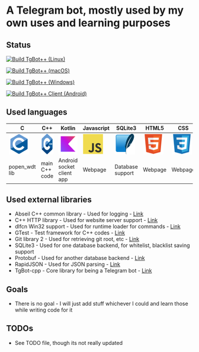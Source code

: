 # A Telegram bot, mostly used by my own uses and learning purposes

## Status
[![Build TgBot++ (Linux)](https://github.com/Royna2544/c_cpp_telegrambot/actions/workflows/linux_test.yml/badge.svg)](https://github.com/Royna2544/c_cpp_telegrambot/actions/workflows/linux_test.yml)

[![Build TgBot++ (macOS)](https://github.com/Royna2544/c_cpp_telegrambot/actions/workflows/macos_test.yml/badge.svg?event=push)](https://github.com/Royna2544/c_cpp_telegrambot/actions/workflows/macos_test.yml)

[![Build TgBot++ (Windows)](https://github.com/Royna2544/c_cpp_telegrambot/actions/workflows/windows_test.yml/badge.svg)](https://github.com/Royna2544/c_cpp_telegrambot/actions/workflows/windows_test.yml)

[![Build TgBot++ Client (Android)](https://github.com/Royna2544/c_cpp_telegrambot/actions/workflows/android_client_test.yml/badge.svg)](https://github.com/Royna2544/c_cpp_telegrambot/actions/workflows/android_client_test.yml)

## Used languages
| C | C++ | Kotlin | Javascript | SQLite3 | HTML5 | CSS | SCSS | PHP |
|-- | --- | ------ | ---------- | --- | ----- | --- | ---- | --- |
| <img src="www/resources/devicons/c-original.svg" title="C"  alt="C" width="55" height="55"/>|<img src="www/resources/devicons/cplusplus-original.svg" title="C++"  alt="C++" width="55" height="55"/>|<img src="www/resources/devicons/kotlin-original.svg" title="Kotlin"  alt="Kotlin" width="55" height="55"/>|<img src="www/resources/devicons/javascript-original.svg" title="Javascript" alt="Javascript" width="55" height="55"/>|<img src="https://github.com/devicons/devicon/blob/master/icons/sqlite/sqlite-original.svg" title="SQLite"  alt="SQLite" width="55" height="55"/>|<img src="https://github.com/devicons/devicon/blob/master/icons/html5/html5-original.svg" title="HTML5"  alt="HTML5" width="55" height="55"/>|<img src="https://github.com/devicons/devicon/blob/master/icons/css3/css3-original.svg" title="CSS"  alt="CSS" width="55" height="55"/>|<img src="www/resources/devicons/sass-original.svg" title="SCSS"  alt="SCSS" width="55" height="55"/>| <img src="www/resources/devicons/php-original.svg" title="PHP"  alt="PHP" width="55" height="55"/>|
| popen_wdt lib | main C++ code | Android socket client app | Webpage | Database support | Webpage | Webpage | Webpage | Webpage |

## Used external libraries
- Abseil C++ common library - Used for logging - [Link](https://github.com/abseil/abseil-cpp)
- C++ HTTP library - Used for website server support - [Link](https://github.com/yhirose/cpp-httplib)
- dlfcn Win32 support - Used for runtime loader for commands - [Link](https://github.com/dlfcn-win32/dlfcn-win32)
- GTest - Test framework for C++ codes - [Link](https://github.com/google/googletest)
- Git library 2 - Used for retrieving git root, etc - [Link](https://github.com/libgit2/libgit2)
- SQLite3 - Used for one database backend, for whitelist, blacklist saving support
- Protobuf - Used for another database backend - [Link](https://github.com/protocolbuffers/protobuf)
- RapidJSON - Used for JSON parsing - [Link](https://github.com/Tencent/rapidjson)
- TgBot-cpp - Core library for being a Telegram bot - [Link](https://github.com/reo7sp/tgbot-cpp)

## Goals
- There is no goal - I will just add stuff whichever I could and learn those while writing code for it

## TODOs
- See TODO file, though its not really updated
